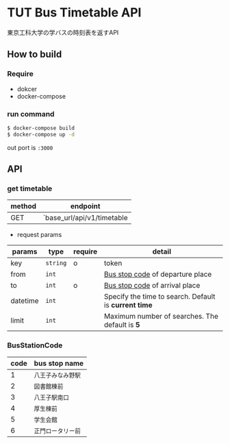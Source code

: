 # TUT Bus Timetable API
東京工科大学の学バスの時刻表を返すAPI

## How to build

### Require
* dokcer
* docker-compose

### run command
```bash
$ docker-compose build
$ docker-compose up -d
```

out port is `:3000`

## API

### get timetable
| method | endpoint                   |
| ------ | -------------------------- |
| GET    | `base_url/api/v1/timetable |

* request params

| params   | type     | require | detail                                                  |
| -------- | -------- | ------- | ------------------------------------------------------- |
| key      | `string` | o       | token                                                   |
| from     | `int`    |         | [Bus stop code](#BusStationCode) of departure place     |
| to       | `int`    | o       | [Bus stop code](#BusStationCode) of arrival place       |
| datetime | `int`    |         | Specify the time to search. Default is **current time** |
| limit    | `int`    |         | Maximum number of searches. The default is **5**        |

### BusStationCode

| code | bus stop name      |
| ---- | ------------------ |
| 1    | `八王子みなみ野駅` |
| 2    | `図書館棟前`       |
| 3    | `八王子駅南口`     |
| 4    | `厚生棟前`         |
| 5    | `学生会館`         |
| 6    | `正門ロータリー前` |
